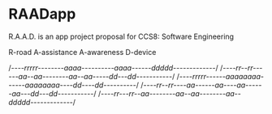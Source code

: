 # RAADapp
R.A.A.D. is an app project proposal for CCS8: Software Engineering

R-road
A-assistance
A-awareness
D-device

/*----rrrrr--------aaaa----------aaaa------ddddd-------------*/
/*----rr--rr------aa--aa--------aa--aa-----dd---dd-----------*/
/*----rrrrr------aaaaaaaa------aaaaaaaa----dd----dd----------*/
/*----rr--rr----aa------aa----aa------aa---dd---dd-----------*/
/*----rr---rr--aa--------aa--aa--------aa--ddddd-------------*/
